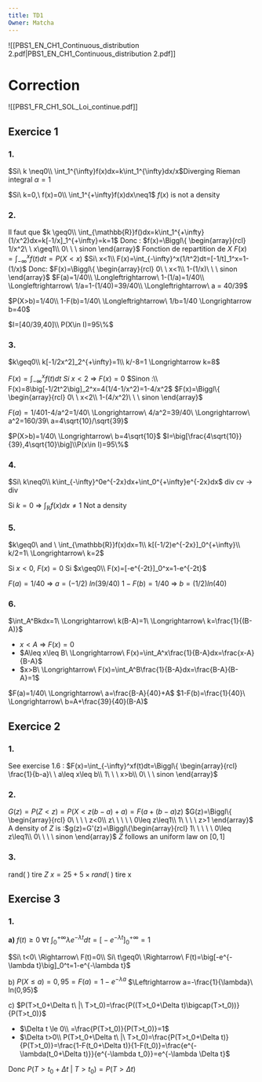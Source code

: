 ```yaml
---
title: TD1
Owner: Matcha
---
```

![[PBS1_EN_CH1_Continuous_distribution 2.pdf|PBS1_EN_CH1_Continuous_distribution 2.pdf]]
  
# Correction
![[PBS1_FR_CH1_SOL_Loi_continue.pdf]]
## Exercice 1
### 1.
  
$Si\ k \neq0\\ \int_1^{\infty}f(x)dx=k\int_1^{\infty}dx/x$Diverging Rieman integral $\alpha=1$
  
$Si\ k=0,\ f(x)=0\\ \int_1^{+\infty}f(x)dx\neq1$
$f(x)$ is not a density
  
### 2.
  
Il faut que $k \geq0\\ \int_{\mathbb{R}}f()dx=k\int_1^{+\infty}(1/x^2)dx=k[-1/x]_1^{+\infty}=k=1$
Donc :
$f(x)=\Biggl\{ \begin{array}{rcl} 1/x^2\ \ x\geq1\\ 0\ \ \ sinon \end{array}$
Fonction de repartition de $X$
$F(x)=\int_{-\infty}^xf(t)dt=P(X<x)$
$Si\ x<1\\ F(x)=\int_{-\infty}^x(1/t^2)dt=[-1/t]_1^x=1-(1/x)$
Donc:
$F(x)=\Biggl\{ \begin{array}{rcl} 0\ \ x<1\\ 1-(1/x)\ \ \ sinon \end{array}$
$F(a)=1/40\\ \Longleftrightarrow\ 1-(1/a)=1/40\\ \Longleftrightarrow\ 1/a=1-(1/40)=39/40\\ \Longleftrightarrow\ a = 40/39$
  
$P(X>b)=1/40\\ 1-F(b)=1/40\ \Longleftrightarrow\ 1/b=1/40 \Longrightarrow b=40$
  
$I=[40/39,40]\\ P(X\in I)=95\%$
  
  
### 3.
  
$k\geq0\\ k[-1/2x^2]_2^{+\infty}=1\\ k/-8=1 \Longrightarrow k=8$
  
$F(x)=\int_{-\infty}^xf(t)dt$
$Si\ x<2\ \Longrightarrow\ F(x)=0$
$Sinon :\\ F(x)=8\big[-1/2t^2\big]_2^x=4(1/4-1/x^2)=1-4/x^2$
$F(x)=\Biggl\{ \begin{array}{rcl} 0\ \ x<2\\ 1-(4/x^2)\ \ \ sinon \end{array}$
  
$F(a)=1/40$1-4/a^2=1/40\ \Longrightarrow\ 4/a^2=39/40\ \Longrightarrow\ a^2=160/39\\ a=4\sqrt{10}/\sqrt{39}$
  
$P(X>b)=1/40\ \Longrightarrow\ b=4\sqrt{10}$
$I=\big[\frac{4\sqrt{10}}{39},4\sqrt{10}\big]\\P(x\in I)=95\%$
  
### 4.
  
$Si\ k\neq0\\ k\int_{-\infty}^0e^{-2x}dx+\int_0^{+\infty}e^{-2x}dx$
div cv → div
  
Si $k=0\ \Longrightarrow\ \int_{\mathbb{R}}f(x)dx\neq1$
Not a density
  
  
### 5.
  
$k\geq0\ and \ \int_{\mathbb{R}}f(x)dx=1\\ k[(-1/2)e^{-2x}]_0^{+\infty}\\ k/2=1\ \Longrightarrow\ k=2$
  
Si $x<0,\ F(x)=0$
Si $x\geq0\\ F(x)=[-e^{-2t}]_0^x=1-e^{-2t}$
  
$F(a)=1/40 \ \Longrightarrow\ a=(-1/2)\ ln(39/40)$
$1-F(b)=1/40\ \Longrightarrow\ b=(1/2)ln(40)$
  
  
### 6.
  
$\int_A^Bkdx=1\ \Longrightarrow\ k(B-A)=1\ \Longrightarrow\ k=\frac{1}{(B-A)}$
  
- $x<A\ \Longrightarrow\ F(x)=0$
- $A\leq x\leq B\ \Longrightarrow\ F(x)=\int_A^x\frac{1}{B-A}dx=\frac{x-A}{B-A}$
- $x>B\ \Longrightarrow\ F(x)=\int_A^B\frac{1}{B-A}dx=\frac{B-A}{B-A}=1$
  
$F(a)=1/40\ \Longrightarrow\ a=\frac{B-A}{40}+A$
$1-F(b)=\frac{1}{40}\ \Longrightarrow\ b=A+\frac{39}{40}(B-A)$
  
  
  
## Exercice 2
  
### 1.
  
See exercise 1.6 :
$F(x)=\int_{-\infty}^xf(t)dt=\Biggl\{ \begin{array}{rcl} \frac{1}{b-a}\ \ a\leq x\leq b\\ 1\ \ \ x>b\\ 0\ \ \ sinon \end{array}$
  
  
### 2.
  
$G(z)=P(Z<z)=P\big(X<z(b-a)+a\big)=F(a+(b-a)z)$
$G(z)=\Biggl\{ \begin{array}{rcl} 0\ \ \ \ z<0\\ z\ \ \ \ \ 0\leq z\leq1\\ 1\ \ \ \ z>1 \end{array}$
A density of $Z$ is :$g(z)=G'(z)=\Biggl\{\begin{array}{rcl} 1\ \ \ \ \ 0\leq z\leq1\\ 0\ \ \ \ sinon \end{array}$
$Z$ follows an uniform law on $[0,1]$
  
### 3.
  
rand( ) tire $Z$
$x=25+5\times rand(\ )$
tire x
  
  
## Exercise 3
  
### 1.
  
**a)**
$f(t)\geq0\ \forall t$
$\int_0^{+\infty}\lambda e^{-\lambda t}dt=\big[-e^{-\lambda t}\big]_0^{+\infty}=1$
  
$Si\ t<0\ \Rightarrow\ F(t)=0\\ Si\ t\geq0\ \Rightarrow\ F(t)=\big[-e^{-\lambda t}\big]_0^t=1-e^{-\lambda t}$
  
b)
$P(X\le a)=0,95=F(a)=1-e^{-\lambda a}$
$\Leftrightarrow a=-\frac{1}{\lambda}\ ln(0,95)$
  
c)
$P(T>t_0+\Delta t\ |\ T>t_0)=\frac{P((T>t_0+\Delta t)\bigcap(T>t_0))}{P(T>t_0)}$
  
- $\Delta t \le 0\\ =\frac{P(T>t_0)}{P(T>t_0)}=1$
- $\Delta t>0\\ P(T>t_0+\Delta t\ |\ T>t_0)=\frac{P(T>t_0+\Delta t)}{P(T>t_0)}=\frac{1-F(t_0+\Delta t)}{1-F(t_0)}=\frac{e^{-\lambda(t_0+\Delta t)}}{e^{-\lambda t_0}}=e^{-\lambda \Delta t}$
  
Donc $P(T>t_0+\Delta t\ |\ T>t_0)=P(T>\Delta t)$